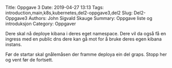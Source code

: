 Title: Oppgave 3
Date: 2019-04-27 13:13
Tags: introduction,main,k8s,kubernetes,del2-oppgave3,del2
Slug: Del2-Oppgave3
Authors: John Sigvald Skauge
Summary: Oppgave liste og introduksjon
Category: Oppgaver

Dere skal nå deploye kibana i deres eget namespace. Dere vil da også få en ingress med en public dns dere kan gå mot for å bruke deres egen kibana instans.

Før de startar skal gnålemåsen der framme deploya ein del graps. Stopp her og vent før de fortsett.
